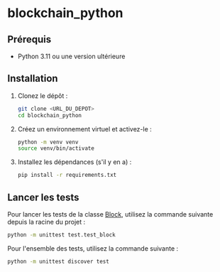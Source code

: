 # blockchain_python


## Prérequis

- Python 3.11 ou une version ultérieure

## Installation

1. Clonez le dépôt :

    ```sh
    git clone <URL_DU_DEPOT>
    cd blockchain_python
    ```

2. Créez un environnement virtuel et activez-le :

    ```sh
    python -m venv venv
    source venv/bin/activate
    ```

3. Installez les dépendances (s'il y en a) :

    ```sh
    pip install -r requirements.txt
    ```

## Lancer les tests

Pour lancer les tests de la classe [Block](src/block.py), utilisez la commande suivante depuis la racine du projet :
```sh
python -m unittest test.test_block
```

Pour l'ensemble des tests, utilisez la commande suivante :
```sh
python -m unittest discover test
```
